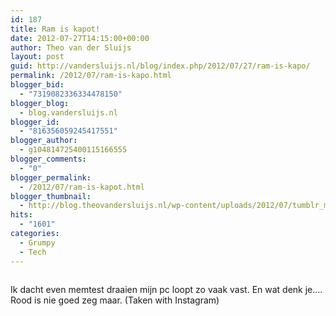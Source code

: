 ```yaml
---
id: 187
title: Ram is kapot!
date: 2012-07-27T14:15:00+00:00
author: Theo van der Sluijs
layout: post
guid: http://vandersluijs.nl/blog/index.php/2012/07/27/ram-is-kapo/
permalink: /2012/07/ram-is-kapo.html
blogger_bid:
  - "7319082336334478150"
blogger_blog:
  - blog.vandersluijs.nl
blogger_id:
  - "816356059245417551"
blogger_author:
  - g104814725400115166555
blogger_comments:
  - "0"
blogger_permalink:
  - /2012/07/ram-is-kapot.html
blogger_thumbnail:
  - http://blog.theovandersluijs.nl/wp-content/uploads/2012/07/tumblr_m7tgmaW1T11rpqrb1o1_1280-300x300.jpg
hits:
  - "1601"
categories:
  - Grumpy
  - Tech
---
```

<div>
  <img alt="" src="https://vandersluijs.resultants-e.nl/2012/07/tumblr_m7tgmaW1T11rpqrb1o1_1280-300x300.jpg" />
</div>

Ik dacht even memtest draaien mijn pc loopt zo vaak vast. En wat denk je…. Rood is nie goed zeg maar. (Taken with Instagram)